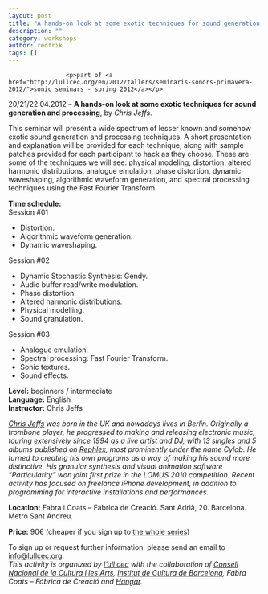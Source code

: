 ```yaml
---
layout: post
title: "A hands-on look at some exotic techniques for sound generation and processing. Barcelona 20/21/22.04.2012"
description: ""
category: workshops
author: redfrik
tags: []
---
```


					<p>part of <a href="http://lullcec.org/en/2012/tallers/seminaris-sonors-primavera-2012/">sonic seminars - spring 2012</a></p>
<p>20/21/22.04.2012 – <strong>A hands-on look at some exotic techniques for sound generation and processing</strong>, by <em>Chris Jeffs</em>.</p>
<p>This seminar will present a wide spectrum of lesser known and somehow exotic sound generation and processing techniques. A short presentation and explanation will be provided for each technique, along with sample patches provided for each participant to hack as they choose. These are some of the techniques we will see: physical modeling, distortion, altered harmonic distributions, analogue emulation, phase distortion, dynamic waveshaping, algorithmic waveform generation, and spectral processing techniques using the Fast Fourier Transform.</p>
<div><strong>Time schedule:</strong></div>
<div>Session #01</div>
<div>
<ul>
<li>Distortion.</li>
<li>Algorithmic waveform generation.</li>
<li>Dynamic waveshaping.</li>
</ul>
</div>
<div>Session #02</div>
<div>
<ul>
<li>Dynamic Stochastic Synthesis: Gendy.</li>
<li>Audio buffer read/write modulation.</li>
<li>Phase distortion.</li>
<li>Altered harmonic distributions.</li>
<li>Physical modelling.</li>
<li>Sound granulation.</li>
</ul>
</div>
<div>Session #03</div>
<div>
<ul>
<li>Analogue emulation.</li>
<li>Spectral processing: Fast Fourier Transform.</li>
<li>Sonic textures.</li>
<li>Sound effects.</li>
</ul>
<div><strong>Level:</strong> beginners / intermediate</div>
<div><strong>Language:</strong> English</div>
<div><strong>Instructor:</strong> Chris Jeffs</div>
</div>
<p><em><a title="Chris Jeffs" href="http://chrisjeffs.com/">Chris Jeffs</a> was born in the UK and nowadays lives in Berlin. Originally a trombone player, he progressed to making and releasing electronic music, touring extensively since 1994 as a live artist and DJ, <em>with 13 singles and 5 albums published on <a title="Rephlex" href="https://en.wikipedia.org/wiki/Rephlex">Rephlex</a>, </em>most prominently under the name Cylob. He turned to creating his own programs as a way of making his sound more distinctive. His granular synthesis and visual animation software “Particularity” won joint first prize in the LOMUS 2010 competition. Recent activity has focused on freelance iPhone development, in addition to programming for interactive installations and performances.</em></p>
<p><strong>Location:</strong> Fabra i Coats – Fàbrica de Creació. Sant Adrià, 20. Barcelona. Metro Sant Andreu.</p>
<p><strong>Price:</strong> 90€ (cheaper if you sign up to <a title="Sonic Seminars - spring 2012" href="http://lullcec.org/en/2012/tallers/seminaris-sonors-primavera-2012/">the whole series</a>)</p>
<div>To sign up or request further information, please send an email to <a href="mailto:info@lullcec.org">info@lullcec.org</a>.</div>
<div><em>This activity is organized by <a href="http://lullcec.org/">l’ull cec</a> with the collaboration of <a href="http://cultura.gencat.cat/conca/">Consell Nacional de la Cultura i les Arts</a>, <a title="ICUB" href="http://barcelonacultura.bcn.cat/institut-de-cultura">Institut de Cultura de Barcelona</a>, Fabra Coats – Fábrica de Creació and <a title="Hangar" href="http://hangar.org/">Hangar</a>.</em></div>
